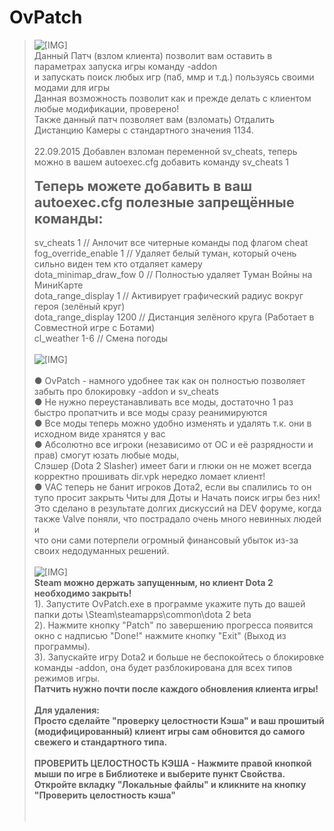 # OvPatch
<blockquote class="messageText SelectQuoteContainer ugc baseHtml">
					<img src="http://jet-shark.ucoz.ru/images_posts_2/vzlom-override_vpk.jpg" class="bbCodeImage LbImage" alt="[&#8203;IMG]" data-url="http://jet-shark.ucoz.ru/images_posts_2/vzlom-override_vpk.jpg" style=""> <br>
Данный Патч (взлом клиента) позволит вам оставить в параметрах запуска игры команду -addon <br>
и запускать поиск любых игр (паб, ммр и т.д.) пользуясь своими модами для игры <br>
Данная возможность позволит как и прежде делать с клиентом любые модификации, проверено! <br>
Также данный патч позволяет вам (взломать) Отдалить Дистанцию Камеры с стандартного значения 1134. <br>
<br>
22.09.2015 Добавлен взломан переменной sv_cheats, теперь можно в вашем autoexec.cfg добавить команду sv_cheats 1<br>
<br>
<b><span style="font-size: 22px">Теперь можете добавить в ваш autoexec.cfg полезные запрещённые команды:</span></b><br>
<br>
sv_cheats 1 // Анлочит все читерные команды под флагом cheat<br>
fog_override_enable 1 // Удаляет белый туман, который очень сильно виден тем кто отдаляет камеру<br> 
dota_minimap_draw_fow 0 // Полностью удаляет Туман Войны на МиниКарте<br> 
dota_range_display 1 // Активирует графический радиус вокруг героя (зелёный круг)<br> 
dota_range_display 1200 // Дистанция зелёного круга (Работает в Совместной игре с Ботами)<br>
cl_weather 1-6 // Смена погоды<br>
<br>
<img src="http://jet-shark.ucoz.ru/images_posts_2/vzlom-override_vpk2.jpg" class="bbCodeImage LbImage" alt="[&#8203;IMG]" data-url="http://jet-shark.ucoz.ru/images_posts_2/vzlom-override_vpk2.jpg" style=""> <br>
<br>
● OvPatch - намного удобнее так как он полностью позволяет забыть про блокировку -addon и sv_cheats <br>
● Не нужно переустанавливать все моды, достаточно 1 раз быстро пропатчить и все моды сразу реанимируются <br>
● Все моды теперь можно удобно изменять и удалять т.к. они в исходном виде хранятся у вас <br>
● Абсолютно все игроки (независимо от ОС и её разрядности и прав) смогут юзать любые моды, <br>
Слэшер (Dota 2 Slasher) имеет баги и глюки он не может всегда корректно прошивать dir.vpk нередко ломает клиент! <br>
● VAC теперь не банит игроков Дота2, если вы спалились то он тупо просит закрыть Читы для Доты и Начать поиск игры без них! <br>
Это сделано в результате долгих дискуссий на DEV форуме, когда также Valve поняли, что пострадало очень много невинных людей и <br>
что они сами потерпели огромный финансовый убыток из-за своих недодуманных решений. <br>
<br>
<img src="http://jet-shark.ucoz.ru/bars/ustanovka.png" class="bbCodeImage LbImage" alt="[&#8203;IMG]" data-url="http://jet-shark.ucoz.ru/bars/ustanovka.png" style=""> <br>
<b>Steam можно держать запущенным, но клиент Dota 2 необходимо закрыть!</b><br>
1). Запустите OvPatch.exe в программе укажите путь до вашей папки доты \Steam\steamapps\common\dota 2 beta<br>
2). Нажмите кнопку "Patch" по завершению прогресса появится окно с надписью "Done!" нажмите кнопку "Exit" (Выход из программы). <br>
3). Запускайте игру Dota2 и больше не беспокойтесь о блокировке команды -addon, она будет разблокирована для всех типов режимов игры. <br>
<b>Патчить нужно почти после каждого обновления клиента игры!</b><br>
<b><br>
Для удаления: <br>
Просто сделайте "проверку целостности Кэша" и ваш прошитый (модифицированный) клиент игры сам обновится до самого свежего и стандартного типа. <br>
<br>
ПРОВЕРИТЬ ЦЕЛОСТНОСТЬ КЭША - Нажмите правой кнопкой мыши по игре в Библиотеке и выберите пункт Свойства. <br>
Откройте вкладку "Локальные файлы" и кликните на кнопку "Проверить целостность кэша" <br>
<br>
					<div class="messageTextEndMarker">&nbsp;</div>
				</blockquote>
